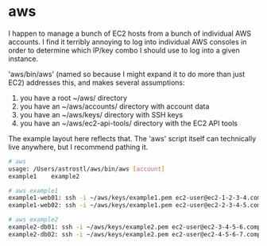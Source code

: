 aws
===

I happen to manage a bunch of EC2 hosts from a bunch of individual AWS accounts. I find it terribly annoying to log into individual AWS consoles in order to
 determine which IP/key combo I should use to log into a given instance.

'aws/bin/aws' (named so because I might expand it to do more than just EC2)
 addresses this, and makes several assumptions:

1. you have a root ~/aws/ directory
2. you have an ~/aws/accounts/ directory with account data
3. you have an ~/aws/keys/ directory with SSH keys
4. you have an ~/aws/ec2-api-tools/ directory with the EC2 API tools

The example layout here reflects that.  The 'aws' script itself can technically
 live anywhere, but I recommend pathing it.

```bash
# aws
usage: /Users/astrostl/aws/bin/aws [account]
example1	example2
```

```bash
# aws example1
example1-web01: ssh -i ~/aws/keys/example1.pem ec2-user@ec2-1-2-3-4.compute-1.amazonaws.com
example1-web02: ssh -i ~/aws/keys/example1.pem ec2-user@ec2-2-3-4-5.compute-1.amazonaws.com
```

```bash
# aws example2
example2-db01: ssh -i ~/aws/keys/example2.pem ec2-user@ec2-3-4-5-6.compute-1.amazonaws.com
example2-db02: ssh -i ~/aws/keys/example2.pem ec2-user@ec2-4-5-6-7.compute-1.amazonaws.com
```
